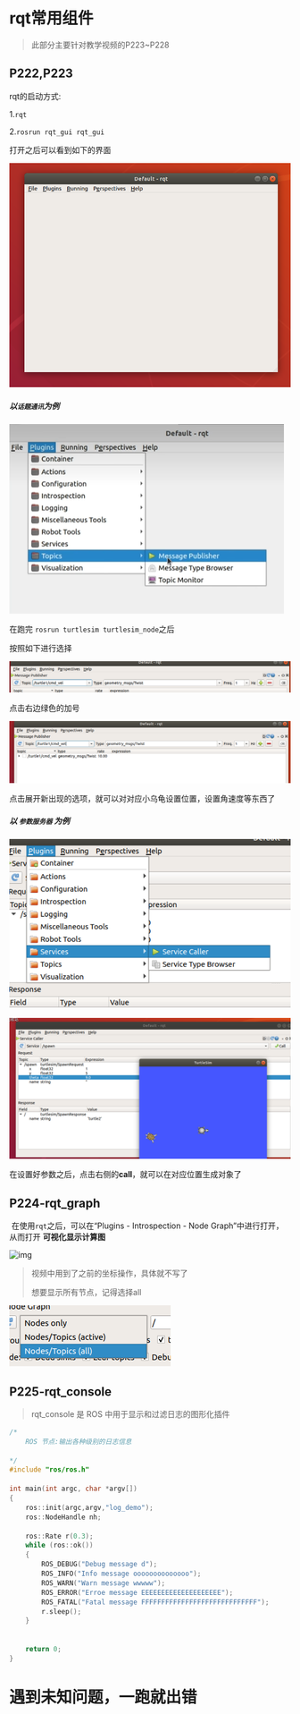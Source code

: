 # rqt常用组件

> 此部分主要针对教学视频的P223~P228

## P222,P223

rqt的启动方式:

1.`rqt`

2.`rosrun rqt_gui rqt_gui`

打开之后可以看到如下的界面

![image-20221016212340814](assets/image-20221016212340814.png)

##### 以`话题通讯`为例

![image-20221016215400099](assets/image-20221016215400099.png)

在跑完 `rosrun turtlesim turtlesim_node`之后

按照如下进行选择

![image-20221016215649276](assets/image-20221016215649276.png)

点击右边绿色的加号

![image-20221016215712570](assets/image-20221016215712570.png)

点击展开新出现的选项，就可以对对应小乌龟设置位置，设置角速度等东西了

##### 以 `参数服务器` 为例

![image-20221016220117726](assets/image-20221016220117726.png)

![image-20221016220205780](assets/image-20221016220205780.png)

在设置好参数之后，点击右侧的**call**，就可以在对应位置生成对象了

## P224-rqt_graph

​	在使用`rqt`之后，可以在“Plugins - Introspection - Node Graph”中进行打开，从而打开 **可视化显示计算图**

![img](http://www.autolabor.com.cn/book/ROSTutorials/assets/02_rqt_graph%E6%8F%92%E4%BB%B6.png)

> 视频中用到了之前的坐标操作，具体就不写了
>
> 想要显示所有节点，记得选择all

![image-20221016220557378](assets/image-20221016220557378.png)

## P225-rqt_console

> rqt_console 是 ROS 中用于显示和过滤日志的图形化插件

```C++
/*  
    ROS 节点:输出各种级别的日志信息

*/
#include "ros/ros.h"

int main(int argc, char *argv[])
{
    ros::init(argc,argv,"log_demo");
    ros::NodeHandle nh;

    ros::Rate r(0.3);
    while (ros::ok())
    {
        ROS_DEBUG("Debug message d");
        ROS_INFO("Info message oooooooooooooo");
        ROS_WARN("Warn message wwwww");
        ROS_ERROR("Erroe message EEEEEEEEEEEEEEEEEEEE");
        ROS_FATAL("Fatal message FFFFFFFFFFFFFFFFFFFFFFFFFFFFF");
        r.sleep();
    }


    return 0;
}

```





# 遇到未知问题，一跑就出错
